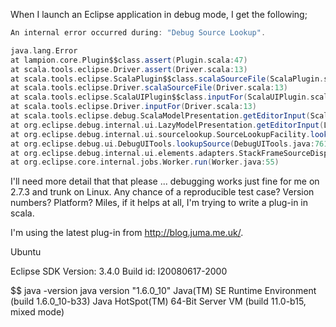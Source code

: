 When I launch an Eclipse application in debug mode, I get the following;

```scala
An internal error occurred during: "Debug Source Lookup".

java.lang.Error
at lampion.core.Plugin$$class.assert(Plugin.scala:47)
at scala.tools.eclipse.Driver.assert(Driver.scala:13)
at scala.tools.eclipse.ScalaPlugin$$class.scalaSourceFile(ScalaPlugin.scala:595)
at scala.tools.eclipse.Driver.scalaSourceFile(Driver.scala:13)
at scala.tools.eclipse.ScalaUIPlugin$$class.inputFor(ScalaUIPlugin.scala:144)
at scala.tools.eclipse.Driver.inputFor(Driver.scala:13)
at scala.tools.eclipse.debug.ScalaModelPresentation.getEditorInput(ScalaModelPresentation.scala:19)
at org.eclipse.debug.internal.ui.LazyModelPresentation.getEditorInput(LazyModelPresentation.java:234)
at org.eclipse.debug.internal.ui.sourcelookup.SourceLookupFacility.lookup(SourceLookupFacility.java:174)
at org.eclipse.debug.ui.DebugUITools.lookupSource(DebugUITools.java:761)
at org.eclipse.debug.internal.ui.elements.adapters.StackFrameSourceDisplayAdapter$$SourceLookupJob.run(StackFrameSourceDisplayAdapter.java:118)
at org.eclipse.core.internal.jobs.Worker.run(Worker.java:55)
```
I'll need more detail that that please ... debugging works just fine for me on 2.7.3 and trunk on Linux. Any chance of a reproducible test case? Version numbers? Platform?
Miles, if it helps at all, I'm trying to write a plug-in in scala.

I'm using the latest plug-in from http://blog.juma.me.uk/.   

Ubuntu

Eclipse SDK
Version: 3.4.0
Build id: I20080617-2000

$$ java -version
java version "1.6.0_10"
Java(TM) SE Runtime Environment (build 1.6.0_10-b33)
Java HotSpot(TM) 64-Bit Server VM (build 11.0-b15, mixed mode)
